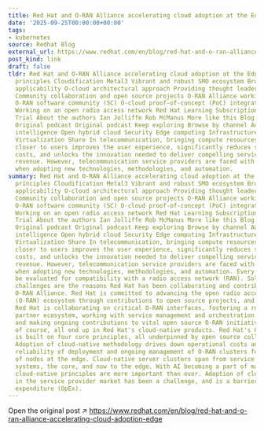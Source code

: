```yaml
---
title: Red Hat and O-RAN Alliance accelerating cloud adoption at the Edge
date: '2025-09-25T00:00:00+00:00'
tags:
- kubernetes
source: Redhat Blog
external_url: https://www.redhat.com/en/blog/red-hat-and-o-ran-alliance-accelerating-cloud-adoption-edge
post_kind: link
draft: false
tldr: Red Hat and O-RAN Alliance accelerating cloud adoption at the Edge Foundational
  principles Cloudification Metal3 Vibrant and robust SMO ecosystem Broad O2-IMS API
  applicability O-cloud architectural approach Providing thought leadership and direction
  Community collaboration and open source projects O-RAN Alliance working groups (WG)
  O-RAN software community (SC) O-cloud proof-of-concept (PoC) integration and evolution
  Working on an open radio access network Red Hat Learning Subscription | Product
  Trial About the authors Ian Jolliffe Rob McManus More like this Blog post Blog post
  Original podcast Original podcast Keep exploring Browse by channel Automation Artificial
  intelligence Open hybrid cloud Security Edge computing Infrastructure Applications
  Virtualization Share In telecommunication, bringing compute resources and intelligence
  closer to users improves the user experience, significantly reduces service provider
  costs, and unlocks the innovation needed to deliver compelling services that increase
  revenue. However, telecommunication service providers are faced with challenges
  when adopting new technologies, methodologies, and automation.
summary: Red Hat and O-RAN Alliance accelerating cloud adoption at the Edge Foundational
  principles Cloudification Metal3 Vibrant and robust SMO ecosystem Broad O2-IMS API
  applicability O-cloud architectural approach Providing thought leadership and direction
  Community collaboration and open source projects O-RAN Alliance working groups (WG)
  O-RAN software community (SC) O-cloud proof-of-concept (PoC) integration and evolution
  Working on an open radio access network Red Hat Learning Subscription | Product
  Trial About the authors Ian Jolliffe Rob McManus More like this Blog post Blog post
  Original podcast Original podcast Keep exploring Browse by channel Automation Artificial
  intelligence Open hybrid cloud Security Edge computing Infrastructure Applications
  Virtualization Share In telecommunication, bringing compute resources and intelligence
  closer to users improves the user experience, significantly reduces service provider
  costs, and unlocks the innovation needed to deliver compelling services that increase
  revenue. However, telecommunication service providers are faced with challenges
  when adopting new technologies, methodologies, and automation. Every option must
  be evaluated for compatibility with a radio access network (RAN). Solving these
  challenges are the reasons Red Hat has been collaborating and contributing to the
  O-RAN Alliance. Red Hat is committed to advancing the open radio access network
  (O-RAN) ecosystem through contributions to open source projects, and industry collaboration.
  Red Hat is collaborating on critical O-RAN interfaces, fostering a robust hardware
  partner ecosystem, working with service management and orchestration (SMO) providers,
  and making ongoing contributions to vital open source O-RAN initiatives. These contributions,
  of course, all end up in Red Hat's cloud-native products. Red Hat's O-RAN strategy
  is built on four core principles, all underpinned by open source collaboration.
  Adoption of cloud-native methodology drives down operational costs and increases
  reliability of deployment and ongoing management of O-RAN clusters for thousands
  of nodes at the edge. Cloud-native server clusters span from service provider IT
  systems, the core, and now to the edge. With AI becoming a part of many deployments,
  cloud-native principles are more important than ever. Adoption of cloud-native principles
  in the service provider market has been a challenge, and is a barrier to lower operational
  expenditure (OpEx).
---
```

Open the original post ↗ https://www.redhat.com/en/blog/red-hat-and-o-ran-alliance-accelerating-cloud-adoption-edge
